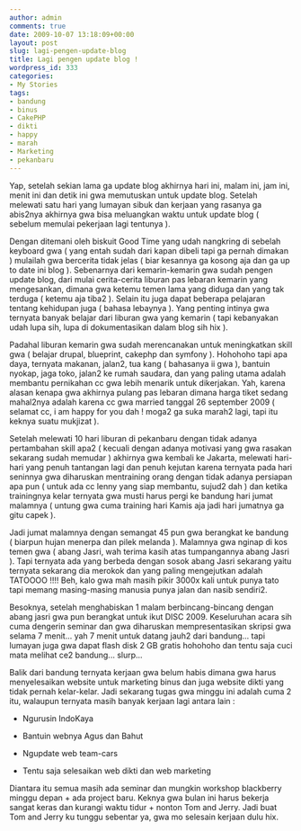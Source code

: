 ```yaml
---
author: admin
comments: true
date: 2009-10-07 13:18:09+00:00
layout: post
slug: lagi-pengen-update-blog
title: Lagi pengen update blog !
wordpress_id: 333
categories:
- My Stories
tags:
- bandung
- binus
- CakePHP
- dikti
- happy
- marah
- Marketing
- pekanbaru
---
```


Yap, setelah sekian lama ga update blog akhirnya hari ini, malam ini, jam ini, menit ini dan detik ini gwa memutuskan untuk update blog. Setelah melewati satu hari yang lumayan sibuk dan kerjaan yang rasanya ga abis2nya akhirnya gwa bisa meluangkan waktu untuk update blog ( sebelum memulai pekerjaan lagi tentunya ).

Dengan ditemani oleh biskuit Good Time yang udah nangkring di sebelah keyboard gwa ( yang entah sudah dari kapan dibeli tapi ga pernah dimakan ) mulailah gwa bercerita tidak jelas ( biar kesannya ga kosong aja dan ga up to date ini blog ). Sebenarnya dari kemarin-kemarin gwa sudah pengen update blog, dari mulai cerita-cerita liburan pas lebaran kemarin yang mengesankan, dimana gwa ketemu temen lama yang diduga dan yang tak terduga ( ketemu aja tiba2 ). Selain itu juga dapat beberapa pelajaran tentang kehidupan juga ( bahasa lebaynya ). Yang penting intinya gwa ternyata banyak belajar dari liburan gwa yang kemarin ( tapi kebanyakan udah lupa sih, lupa di dokumentasikan dalam blog sih hix ).

Padahal liburan kemarin gwa sudah merencanakan untuk meningkatkan skill gwa ( belajar drupal, blueprint, cakephp dan symfony ). Hohohoho tapi apa daya, ternyata makanan, jalan2, tua kang ( bahasanya ii gwa ), bantuin nyokap, jaga toko, jalan2 ke rumah saudara, dan yang paling utama adalah membantu pernikahan cc gwa lebih menarik untuk dikerjakan. Yah, karena alasan kenapa gwa akhirnya pulang pas lebaran dimana harga tiket sedang mahal2nya adalah karena cc gwa married tanggal 26 september 2009 ( selamat cc, i am happy for you dah ! moga2 ga suka marah2 lagi, tapi itu keknya suatu mukjizat ).

Setelah melewati 10 hari liburan di pekanbaru dengan tidak adanya pertambahan skill apa2 ( kecuali dengan adanya motivasi yang gwa rasakan sekarang sudah memudar ) akhirnya gwa kembali ke Jakarta, melewati hari-hari yang penuh tantangan lagi dan penuh kejutan karena ternyata pada hari seninnya gwa diharuskan mentraining orang dengan tidak adanya persiapan apa pun ( untuk ada cc lenny yang siap membantu, sujud2 dah ) dan ketika trainingnya kelar ternyata gwa musti harus pergi ke bandung hari jumat malamnya ( untung gwa cuma training hari Kamis aja jadi hari jumatnya ga gitu capek ). 

Jadi jumat malamnya dengan semangat 45 pun gwa berangkat ke bandung ( biarpun hujan menerpa dan pilek melanda ). Malamnya gwa nginap di kos temen gwa ( abang Jasri, wah terima kasih atas tumpangannya abang Jasri ). Tapi ternyata ada yang berbeda dengan sosok abang Jasri sekarang yaitu ternyata sekarang dia merokok dan yang paling mengejutkan adalah TATOOOO !!!! Beh, kalo gwa mah masih pikir 3000x kali untuk punya tato tapi memang masing-masing manusia punya jalan dan nasib sendiri2.

Besoknya, setelah menghabiskan 1 malam berbincang-bincang dengan abang jasri gwa pun berangkat untuk ikut DISC 2009. Keseluruhan acara sih cuma dengerin seminar dan gwa diharuskan mempresentasikan skripsi gwa selama 7 menit... yah 7 menit untuk datang jauh2 dari bandung... tapi lumayan juga gwa dapat flash disk 2 GB gratis hohohoho dan tentu saja cuci mata melihat ce2 bandung... slurp... 

Balik dari bandung ternyata kerjaan gwa belum habis dimana gwa harus menyelesaikan website untuk marketing binus dan juga website dikti yang tidak pernah kelar-kelar. Jadi sekarang tugas gwa minggu ini adalah cuma 2 itu, walaupun ternyata masih banyak kerjaan lagi antara lain :

  * Ngurusin IndoKaya
	
  * Bantuin webnya Agus dan Bahut
	
  * Ngupdate web team-cars
	
  * Tentu saja selesaikan web dikti dan web marketing

Diantara itu semua masih ada seminar dan mungkin workshop blackberry minggu depan + ada project baru. Keknya gwa bulan ini harus bekerja sangat keras dan kurangi waktu tidur + nonton Tom and Jerry. Jadi buat Tom and Jerry ku tunggu sebentar ya, gwa mo selesain kerjaan dulu hix.
